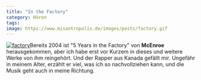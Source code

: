 ```yaml
---
title: "In the Factory"
category: Hören
tags: 
image: https://www.misantropolis.de/images/posts/factory.gif
---
```


[![](http://www.misantropolis.de/wp-content/uploads/2008/04/factory.gif "factory")](http://www.misantropolis.de/wp-content/uploads/2008/04/factory.gif)Bereits 2004 ist "5 Years in the Factory" von **McEnroe** herausgekommen, aber ich habe erst vor Kurzem in dieses und weitere Werke von ihm reingehört. Und der Rapper aus Kanada gefällt mir. Ungefähr in meinem Alter, erzählt er viel, was ich so nachvollziehen kann, und die Musik geht auch in meine Richtung.
